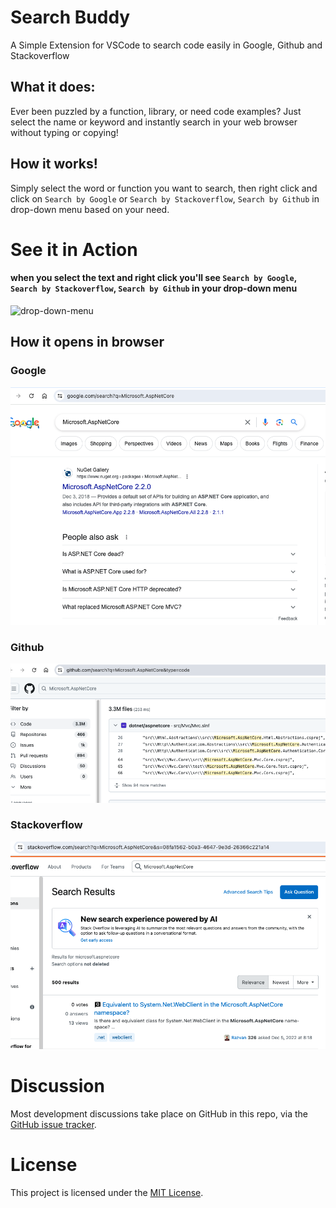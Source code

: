 # Search Buddy
A Simple Extension for VSCode to search code easily in Google, Github and Stackoverflow

## What it does:
Ever been puzzled by a function, library, or need code examples? Just select the name or keyword and instantly search in your web browser without typing or copying!

## How it works!
Simply select the word or function you want to search, then right click and click on `Search by Google` or `Search by Stackoverflow`, `Search by Github` in drop-down menu based on your need.

# See it in Action
#### when you select the text and right click you'll see `Search by Google`, `Search by Stackoverflow`, `Search by Github` in your drop-down menu

![drop-down-menu](https://github.com/souyang/https://github.com/souyang/search-buddy/blob/master/resources/dropdown-menu.png?raw=true)

## How it opens in browser

### Google
![Google-query-results](https://github.com/souyang/search-buddy/blob/master/resources/search-results-google.png?raw=true)

### Github
![Github-query-results](https://github.com/souyang/search-buddy/blob/master/resources/search-results-github.png?raw=true)

### Stackoverflow
![Google-query-results](https://github.com/souyang/search-buddy/blob/master/resources/search-results-stackoverflow.png?raw=true)

# Discussion
Most development discussions take place on GitHub in this repo, via the [GitHub issue tracker](https://github.com/souyang/search-buddy/issues).

# License
This project is licensed under the [MIT License](https://opensource.org/license/mit).


